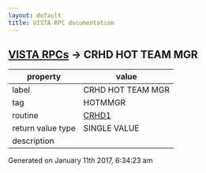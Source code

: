 ```yaml
---
layout: default
title: VISTA RPC documentation
---
```




## [VISTA RPCs](TableOfContent.md) &#8594; CRHD HOT TEAM MGR 

 property | value 
--- | --- 
 label | CRHD HOT TEAM MGR
 tag | HOTMMGR
 routine | [CRHD1](http://code.osehra.org/dox/Routine_CRHD1_source.html)
 return value type | SINGLE VALUE
 description | 




Generated on January 11th 2017, 6:34:23 am